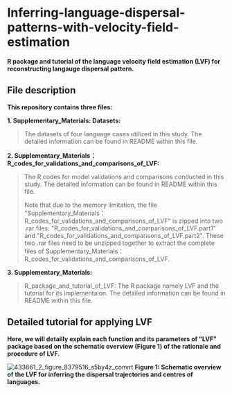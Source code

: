 # Inferring-language-dispersal-patterns-with-velocity-field-estimation
**R package and tutorial of the language velocity field estimation (LVF) for reconstructing langauge dispersal pattern.**
## File description
**This repository contains three files:**

**1.  Supplementary_Materials: Datasets:**
  
>The datasets of four language cases utilized in this study. The detailed information can be found in README within this file.  

**2.  Supplementary_Materials：R_codes_for_validations_and_comparisons_of_LVF:**
  
>The R codes for model validations and comparisons conducted in this study. The detailed information can be found in README within this file.
>    
>Note that due to the memory limitation, the file "Supplementary_Materials：R_codes_for_validations_and_comparisons_of_LVF" is zipped into two .rar files: "R_codes_for_validations_and_comparisons_of_LVF.part1" and "R_codes_for_validations_and_comparisons_of_LVF.part2". These two .rar files need to be unzipped together to extract the complete files of Supplementary_Materials：R_codes_for_validations_and_comparisons_of_LVF.  

**3.  Supplementary_Materials:**
  
>R_package_and_tutorial_of_LVF: The R package namely LVF and the tutorial for its implementaion. The detailed information can be found in README within this file.  

## Detailed tutorial for applying LVF

**Here, we will detailly explain each function and its parameters of "LVF" package based on the schematic overview (Figure 1) of the rationale and procedure of LVF.**

![433661_2_figure_8379516_s5by4z_convrt](https://github.com/Stan-Sizhe-Yang/Inferring-language-dispersal-patterns-with-velocity-field-estimation/assets/46415427/1191995a-bfaa-41a2-bc2a-41082104aace)
**Figure 1: Schematic overview of the LVF for inferring the dispersal trajectories and centres of languages.**
